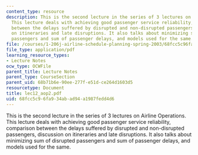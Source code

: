```yaml
---
content_type: resource
description: This is the second lecture in the series of 3 lectures on Airline Operations.
  This lecture deals with achieving good passenger service reliability, comparison
  between the delays suffered by disrupted and non-disrupted passengers, discussion
  on itineraries and late disruptions. It also talks about minimizing sum of disrupted
  passengers and sum of passenger delays, and models used for the same.
file: /courses/1-206j-airline-schedule-planning-spring-2003/68fcc5c96fa934abad94a1987fedd4d6_lec12_aop2.pdf
file_type: application/pdf
learning_resource_types:
- Lecture Notes
ocw_type: OCWFile
parent_title: Lecture Notes
parent_type: CourseSection
parent_uid: 68b71b6e-90ee-277f-e51d-ce264d1603d5
resourcetype: Document
title: lec12_aop2.pdf
uid: 68fcc5c9-6fa9-34ab-ad94-a1987fedd4d6
---
```

This is the second lecture in the series of 3 lectures on Airline Operations. This lecture deals with achieving good passenger service reliability, comparison between the delays suffered by disrupted and non-disrupted passengers, discussion on itineraries and late disruptions. It also talks about minimizing sum of disrupted passengers and sum of passenger delays, and models used for the same.


